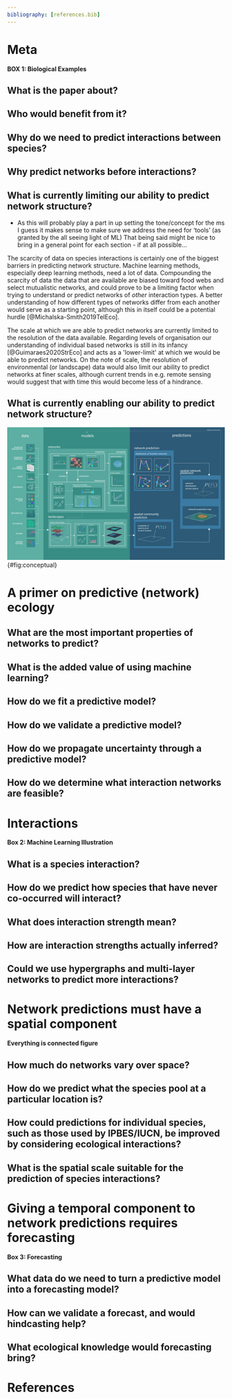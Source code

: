 ```yaml
---
bibliography: [references.bib]
---
```


# Meta

**BOX 1: Biological Examples**

## What is the paper about?

## Who would benefit from it?

## Why do we need to predict interactions between species?

## Why predict networks before interactions?

## What is currently limiting our ability to predict network structure?

* As this will probably play a part in up setting the tone/concept for the ms 
I guess it makes sense to make sure we address the need for ‘tools’ (as 
granted by the all seeing light of ML) That being said might be nice to bring 
in a general point for each section - if at all possible...

The scarcity of data on species interactions is certainly one of the biggest 
barriers in predicting network structure. Machine learning methods, especially deep 
learning methods, need a lot of data. Compounding the scarcity of data the 
data that are available are biased toward food webs and select mutualistic 
networks, and could prove to be a limiting factor when trying to understand or
predict networks of *other* interaction types. A better understanding of how 
different types of networks differ from each another would serve as a starting 
point, although this in itself could be a potential hurdle 
[@Michalska-Smith2019TelEco].

The scale at which we are able to predict networks are currently limited to 
the resolution of the data available. Regarding levels of organisation our 
understanding of individual based networks is still in its infancy 
[@Guimaraes2020StrEco] and acts as a 'lower-limit' at which we 
would be able to predict networks. On the note of scale, the resolution of 
environmental (or landscape) data would also limit our ability to predict 
networks at finer scales, although current trends in e.g. remote sensing would 
suggest that with time this would become less of a hindrance.

## What is currently enabling our ability to predict network structure?

![TODO](figures/conceptual.png){#fig:conceptual}

# A primer on predictive (network) ecology

## What are the most important properties of networks to predict?

## What is the added value of using machine learning?

## How do we fit a predictive model?

## How do we validate a predictive model?

## How do we propagate uncertainty through a predictive model?

## How do we determine what interaction networks are feasible?

# Interactions

**Box 2: Machine Learning Illustration**

## What is a species interaction?

## How do we predict how species that have never co-occurred will interact?

## What does interaction strength mean?

## How are interaction strengths actually inferred? 

## Could we use hypergraphs and multi-layer networks to predict more interactions? 

# Network predictions must have a spatial component

**Everything is connected figure**

## How much do networks vary over space?

## How do we predict what the species pool at a particular location is?

## How could predictions for individual species, such as those used by IPBES/IUCN, be improved by considering ecological interactions?

## What is the spatial scale suitable for the prediction of species interactions?

# Giving a temporal component to network predictions requires forecasting

**Box 3: Forecasting**

## What data do we need to turn a predictive model into a forecasting model?

## How can we validate a forecast, and would hindcasting help?

## What ecological knowledge would forecasting bring?

# References
